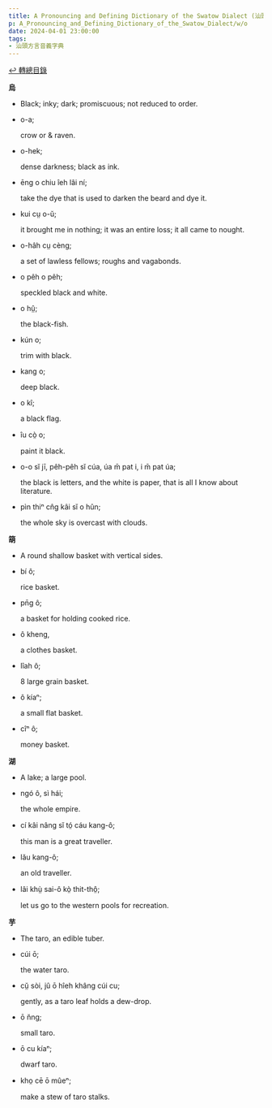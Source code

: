 ```yaml
---
title: A Pronouncing and Defining Dictionary of the Swatow Dialect (汕頭方言音義字典) / o
p: A_Pronouncing_and_Defining_Dictionary_of_the_Swatow_Dialect/w/o
date: 2024-04-01 23:00:00
tags: 
- 汕頭方言音義字典
---
```


[↩️ 轉總目錄](/A_Pronouncing_and_Defining_Dictionary_of_the_Swatow_Dialect)


**烏**
- Black; inky; dark; promiscuous; not reduced to order.

- o-a;

  crow or & raven.

- o-hek;

  dense darkness; black as ink.

- ēng o chiu îeh lâi ní;

  take the dye that is used to darken the beard and dye it.

- kui cṳ o-ŭ;

  it brought me in nothing; it was an entire loss; it all came to nought.

- o-hâh cṳ cèng;

  a set of lawless fellows; roughs and vagabonds.

- o pêh o pêh;

  speckled black and white.

- o hṳ̂;

  the black-fish.

- kún o;

  trim with black.

- kang o;

  deep black.

- o kî;

  a black flag.

- îu cò̤ o;

  paint it black.

- o-o sĭ jī, pêh-pêh sĭ cúa, úa m̄ pat i, i m̄ pat úa;

  the black is letters, and the white is paper, that is all I know about literature.

- pìn thiⁿ cn̂g kâi sĭ o hûn;

  the whole sky is overcast with clouds.

**箶**
- A round shallow basket with vertical sides.

- bí ô;

  rice basket.

- pn̄g ô;

  a basket for holding cooked rice.

- ô kheng,

  a clothes basket.

- lîah ô;

  8 large grain basket.

- ô kíaⁿ;

  a small flat basket.

- cîⁿ ô;

  money basket.

**湖**
- A lake; a large pool.

- ngó ô, sì hái;

  the whole empire.

- cí kâi nâng sĭ tó̤ cáu kang-ô;

  this man is a great traveller.

- lău kang-ô;

  an old traveller.

- lâi khṳ̀ sai-ô kò̤ thit-thô̤;

  let us go to the western pools for recreation.

**芋**
- The taro, an edible tuber.

- cúi ō;

  the water taro.

- cṳ̆ sòi, jû ō hîeh khâng cúi cu;

  gently, as a taro leaf holds a dew-drop.

- ō n̆ng;

  small taro.

- ō cu kíaⁿ;

  dwarf taro.

- kho̤ cē ō mûeⁿ;

  make a stew of taro stalks.